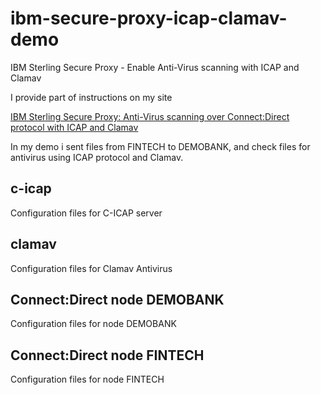 # ibm-secure-proxy-icap-clamav-demo
IBM Sterling Secure Proxy - Enable Anti-Virus scanning with ICAP and Clamav


I provide part of instructions on my site

[IBM Sterling Secure Proxy: Anti-Virus scanning over Connect:Direct protocol with ICAP and Clamav](https://ebasso.net/wiki/index.php?title=IBM_Sterling_Secure_Proxy:_Anti-Virus_scanning_over_Connect:Direct_protocol_with_ICAP_and_Clamav)


In my demo i sent files from FINTECH to DEMOBANK, and check files for antivirus using ICAP protocol and Clamav.

## c-icap

Configuration files for C-ICAP server

## clamav

Configuration files for Clamav Antivirus

## Connect:Direct node DEMOBANK

Configuration files for node DEMOBANK


## Connect:Direct node FINTECH

Configuration files for node FINTECH
